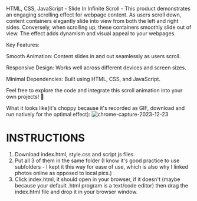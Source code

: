 HTML, CSS, JavaScript - Slide In Infinite Scroll - This product demonstrates an engaging scrolling effect for webpage content. As users scroll down, content containers elegantly slide into view from both the left and right sides. Conversely, when scrolling up, these containers smoothly slide out of view. The effect adds dynamism and visual appeal to your webpages.

Key Features:

Smooth Animation: Content slides in and out seamlessly as users scroll.

Responsive Design: Works well across different devices and screen sizes.

Minimal Dependencies: Built using HTML, CSS, and JavaScript.

Feel free to explore the code and integrate this scroll animation into your own projects! 🚀

What it looks like(it's choppy because it's recorded as GIF, download and run natively for the optimal effect):
![chrome-capture-2023-12-23](https://github.com/nikczemnydev/SlideInInfScroll/assets/136376818/674c68ff-6454-4e2b-89af-edcb1e51f997)

# INSTRUCTIONS #
1. Download index.html, style.css and script.js files.
2. Put all 3 of them in the same folder (I know it's good practice to use subfolders - I kept it this way for ease of use, which is also why I linked photos online as opposed to local pics.)
3. Click index.html, it should open in your browser, if it doesn't (maybe because your default .html program is a text/code editor) then drag the index.html file and drop it in your browser window.
